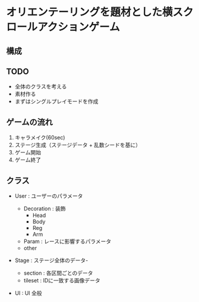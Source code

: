# オリエンテーリングを題材とした横スクロールアクションゲーム
## 構成

## TODO
- 全体のクラスを考える
- 素材作る
- まずはシングルプレイモードを作成

## ゲームの流れ
1. キャラメイク(60sec)
2. ステージ生成（ステージデータ + 乱数シードを基に）
3. ゲーム開始
4. ゲーム終了

## クラス
- User : ユーザーのパラメータ
    - Decoration : 装飾
        - Head
        - Body
        - Reg
        - Arm
    - Param : レースに影響するパラメータ
    - other


- Stage : ステージ全体のデータ- 
    - section : 各区間ごとのデータ
    - tileset : IDに一致する画像データ


- UI : UI 全般





